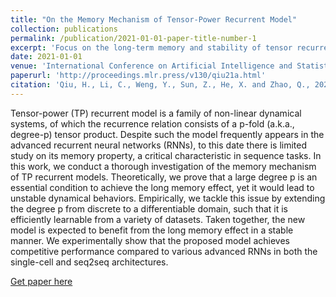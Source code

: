 ```yaml
---
title: "On the Memory Mechanism of Tensor-Power Recurrent Model"
collection: publications
permalink: /publication/2021-01-01-paper-title-number-1
excerpt: 'Focus on the long-term memory and stability of tensor recurrent model with developing a degree-differentiable model benefit from long-term effect in a stable manner, cooperate with RIKEN AIP Tensor Learning Team.'
date: 2021-01-01
venue: 'International Conference on Artificial Intelligence and Statistics'
paperurl: 'http://proceedings.mlr.press/v130/qiu21a.html'
citation: 'Qiu, H., Li, C., Weng, Y., Sun, Z., He, X. and Zhao, Q., 2021, March. On the Memory Mechanism of Tensor-Power Recurrent Models. In International Conference on Artificial Intelligence and Statistics (pp. 3682-3690). PMLR.'
---
```

Tensor-power (TP) recurrent model is a family of non-linear dynamical systems, of which the recurrence relation consists of a p-fold (a.k.a., degree-p) tensor product. Despite such the model frequently appears in the advanced recurrent neural networks (RNNs), to this date there is limited study on its memory property, a critical characteristic in sequence tasks. In this work, we conduct a thorough investigation of the memory mechanism of TP recurrent models. Theoretically, we prove that a large degree p is an essential condition to achieve the long memory effect, yet it would lead to unstable dynamical behaviors. Empirically, we tackle this issue by extending the degree p from discrete to a differentiable domain, such that it is efficiently learnable from a variety of datasets. Taken together, the new model is expected to benefit from the long memory effect in a stable manner. We experimentally show that the proposed model achieves competitive performance compared to various advanced RNNs in both the single-cell and seq2seq architectures.

[Get paper here](http://proceedings.mlr.press/v130/qiu21a.html)

